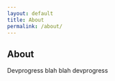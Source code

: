 ```yaml
---
layout: default
title: About
permalink: /about/
---
```


## About

Devprogress blah blah devprogress